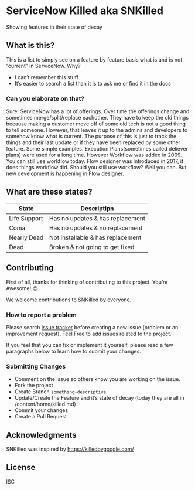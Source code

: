 # ServiceNow Killed aka SNKilled

Showing features in their state of decay

## What is this?

This is a list to simply see on a feature by feature basis what is and is not “current” in ServiceNow.
Why?

- I can’t remember this stuff
- It’s easier to search a list than it is to ask me or find it in the docs

### Can you elaborate on that?

Sure. ServiceNow has a lot of offerings. Over time the offerings change and sometimes merge/split/replace eachother. They have to keep the old things because making a customer move off of some old tech is not a good thing to tell someone. However, that leaves it up to the admins and developers to somehow know what is current. The purpose of this is just to track the things and their last update or if they have been replaced by some other feature. Some simple examples. Execution Plans(sometimes called deliever plans) were used for a long time. However Workflow was added in 2009. You can still use workflow today. Flow designer was introduced in 2017, it does things workflow did. Should you still use workflow? Well you can. But new development is happening in Flow designer.

## What are these states?

State        | Descriptipn
------------ | -----------
Life Support | Has no updates & has replacement
Coma         | Has no updates & no replacement
Nearly Dead  | Not installable & has replacement
Dead         | Broken & not going to get fixed

## Contributing

First of all, thanks for thinking of contributing to this project. You’re Awesome! 😍

We welcome contributions to SNKilled by everyone.

### How to report a problem

Please search [issue tracker] before creating a new issue (problem or an improvement request). Feel Free to add issues related to the project.

If you feel that you can fix or implement it yourself, please read a few paragraphs below to learn how to submit your changes.

### Submitting Changes

- Comment on the issue so others know you are working on the issue.
- Fork the project
- Create Branch `something-descriptive`
- Update/Create the Feature and it’s state of decay (today they are all in /content/home/killed.md)
- Commit your changes
- Create a Pull Request

## Acknowledgments

SNKilled was inspired by https://killedbygoogle.com/

## License

ISC

[issue tracker]: https://github.com/jacebenson/snkilled/issues